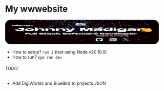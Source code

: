 # My wwwebsite

<img src="public/readme/preview.png" alt="banner with my name" style="max-width:100%;">

- How to setup? `npm i` (last using Node v20.10.0)
- How to run? `npm run dev`

###### TODO:

- Add DigiWorlds and BlueBird to projects JSON
